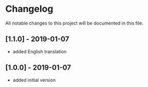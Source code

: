 # Changelog
All notable changes to this project will be documented in this file.

## [1.1.0] - 2019-01-07

- added English translation

## [1.0.0] - 2019-01-07

- added initial version
